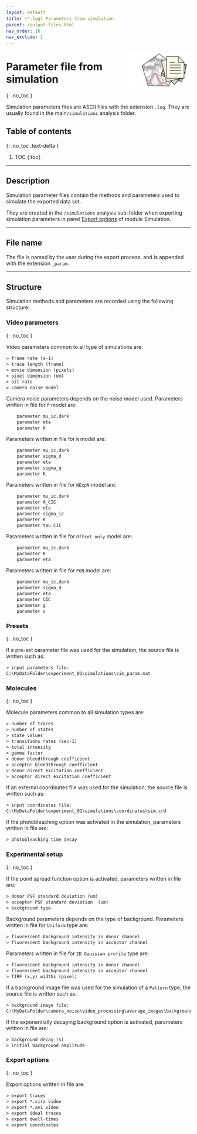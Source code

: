 ```yaml
---
layout: default
title: (*.log) Parameters from simulation
parent: /output-files.html
nav_order: 16
nav_exclude: 1
---
```


<img src="../assets/images/logos/logo-output-files_400px.png" width="170" style="float:right; margin-left: 15px;"/>

# Parameter file from simulation
{: .no_toc }

Simulation parameters files are ASCII files with the extension `.log`. They are usually found in the main`/simulations` analysis folder.

## Table of contents
{: .no_toc .text-delta }

1. TOC
{:toc}


---

## Description

Simulation parameter files contain the methods and parameters used to simulate the exported data set.

They are created in the `/simulations` analysis sub-folder when exporting simulation parameters in panel 
[Export options](../simulation/panels/panel-export-options.html) of module Simulation.


---

## File name

The file is named by the user during the export process, and is appended with the extension `_param`.


---

## Structure

Simulation methods and parameters are recorded using the following structure:

### Video parameters
{: .no_toc }

Video parameters common to all type of simulations are:

```
> frame rate (s-1)
> trace length (frame)
> movie dimension (pixels)
> pixel dimension (um)
> bit rate
> camera noise model
```

Camera noise parameters depends on the noise model used.
Parameters written in file for `P` model are: 

```
	parameter mu_ic,dark
	parameter eta
	parameter K
```

Parameters written in file for `N` model are: 

```
	parameter mu_ic,dark
	parameter sigma_d
	parameter eta
	parameter sigma_q
	parameter K
```

Parameters written in file for `NExpN` model are: 

```
	parameter mu_ic,dark
	parameter A_CIC
	parameter eta
	parameter sigma_ic
	parameter K
	parameter tau_CIC
```

Parameters written in file for `Offset only` model are: 

```
	parameter mu_ic,dark
	parameter K
	parameter eta
```

Parameters written in file for `PGN` model are: 

```
	parameter mu_ic,dark
	parameter sigma_d
	parameter eta
	parameter CIC
	parameter g
	parameter s
```


### Presets
{: .no_toc }

If a pre-set parameter file was used for the simulation, the source file is written such as:

```
> input parameters file: C:\MyDataFolder\experiment_01\simulations\sim_param.mat
```


### Molecules
{: .no_toc }

Molecule parameters common to all simulation types are:

```
> number of traces
> number of states
> state values
> transitions rates (sec-1)
> total intensity
> gamma factor
> donor bleedthrough coefficient
> acceptor bleedthrough coefficient
> donor direct excitation coefficient
> acceptor direct excitation coefficient
```

If an external coordinates file was used for the simulation, the source file is written such as:

```
> input coordinates file: C:\MyDataFolder\experiment_01\simulations\coordinates\sim.crd
```

If the photobleaching option was activated in the simulation, parameters written in file are:

```
> photobleaching time decay
```

### Experimental setup
{: .no_toc }

If the point spread function option is activated, parameters written in file are:

```
> donor PSF standard deviation (um)
> acceptor PSF standard deviation  (um)
> background type
```

Background parameters depends on the type of background.
Parameters written in file for `Uniform` type are:

```
> fluorescent background intensity in donor channel
> fluorescent background intensity in acceptor channel
```

Parameters written in file for `2D Gaussian profile` type are:

```
> fluorescent background intensity in donor channel
> fluorescent background intensity in acceptor channel
> TIRF (x,y) widths (pixel)
```

If a background image file was used for the simulation of a `Pattern` type, the source file is written such as:

```
> background image file: C:\MyDataFolder\camera_noise\video_processing\average_images\background_ave.png
```

If the exponentially decaying background option is activated, parameters written in file are:

```
> background decay (s)
> initial background amplitude
```

### Export options
{: .no_toc }

Export options written in file are:

```
> export traces
> export *.sira video
> export *.avi video
> export ideal traces
> export dwell-times
> export coordinates
```